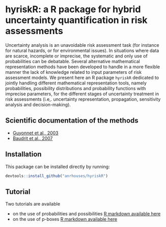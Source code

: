 # hyriskR: a R package for hybrid uncertainty quantification in risk assessments

Uncertainty analysis is an unavoidable risk assessment task (for instance for natural hazards, or for environmental issues). In situations where data are scarce, incomplete or imprecise, the systematic and only use of probabilities can be debatable. Several alternative mathematical representation methods have been developed to handle in a more flexible manner the lack of knowledge related to input parameters of risk assessment models. We present here an R package `hyriskR` dedicated to jointly handling different mathematical representation tools, namely probabilities, possibility distributions and probability functions with imprecise parameters, for the different stages of uncertainty treatment in risk assessments (i.e,. uncertainty representation, propagation, sensitivity analysis and decision-making).

## Scientific documentation of the methods

-   [Guyonnet et al., 2003](https://doi.org/10.1061/(ASCE)0733-9372(2003)129:1(68))
-   [Baudrit et al., 2007](https://doi.org/10.1016/j.ijar.2006.07.001)

## Installation

This package can be installed directly by running:

``` r
devtools::install_github("anrhouses/hyriskR")
```

## Tutorial

Two tutorials are available
* on the use of probabilities and possibilities [R markdown available here](vignettes/possibility.Rmd)
* on the use of p-boxes [R markdown available here](vignettes/pbox.Rmd)
